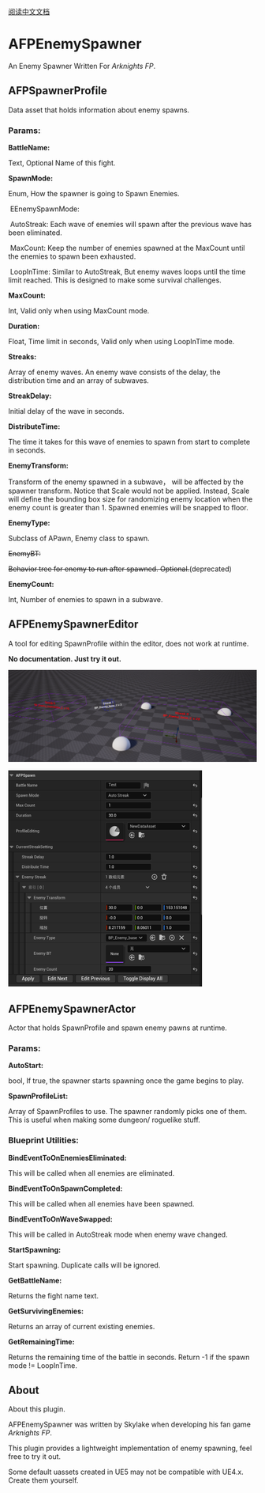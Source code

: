 [阅读中文文档](ReadMeCN.md)
# AFPEnemySpawner

An Enemy Spawner Written For *Arknights FP*.

## AFPSpawnerProfile

Data asset that holds information about enemy spawns.

### Params:

**BattleName:**

Text, Optional Name of this fight.

**SpawnMode:**

Enum, How the spawner is going to Spawn Enemies.

​	EEnemySpawnMode:

​		AutoStreak: Each wave of enemies will spawn after the previous wave has been eliminated.

​		MaxCount: Keep the number of enemies spawned at the MaxCount until the enemies to spawn been exhausted.

​		LoopInTime: Similar to AutoStreak, But enemy waves loops until the time limit reached. This is designed to make some survival challenges.

**MaxCount:**

Int, Valid only when using MaxCount mode.

**Duration:**

Float, Time limit in seconds, Valid only when using LoopInTime mode.

**Streaks:**

Array of enemy waves. An enemy wave consists of the delay, the distribution time and an array of subwaves.

**StreakDelay:**

Initial delay of the wave in seconds.

**DistributeTime:**

The time it takes for this wave of enemies to spawn from start to complete in seconds.

**EnemyTransform:**

Transform of the enemy spawned in a subwave， will be affected by the spawner transform. Notice that Scale would not be applied. Instead, Scale will define the bounding box size for randomizing enemy location when the enemy count is greater than 1. Spawned enemies will be snapped to floor.

**EnemyType:**

Subclass of APawn, Enemy class to spawn.

~~EnemyBT:~~

~~Behavior tree for enemy to run after spawned. Optional.~~(deprecated)

**EnemyCount:**

Int, Number of enemies to spawn in a subwave.



## AFPEnemySpawnerEditor

A tool for editing SpawnProfile within the editor, does not work at runtime.

**No documentation. Just try it out.**

![Scrshot](IMG/Snipaste_2023-03-17_04-39-16.png)

<img src="IMG/Snipaste_2023-03-17_04-40-26.png" alt="Scrshot" style="zoom:50%;" />

## AFPEnemySpawnerActor

Actor that holds SpawnProfile and spawn enemy pawns at runtime.

### Params:

**AutoStart:**

bool, If true, the spawner starts spawning once the game begins to play.

**SpawnProfileList:**

Array of SpawnProfiles to use. The spawner randomly picks one of them. This is useful when making some dungeon/ roguelike stuff.

### Blueprint Utilities:

**BindEventToOnEnemiesEliminated:**

This will be called when all enemies are eliminated.

**BindEventToOnSpawnCompleted:**

This will be called when all enemies have been spawned.

**BindEventToOnWaveSwapped:**

This will be called in AutoStreak mode when enemy wave changed.

**StartSpawning:**

Start spawning. Duplicate calls will be ignored.

**GetBattleName:**

Returns the fight name text.

**GetSurvivingEnemies:**

Returns an array of current existing enemies.

**GetRemainingTime:**

Returns the remaining time of the battle in seconds. Return -1 if the spawn mode != LoopInTime.



## About

About this plugin.

AFPEnemySpawner was written by Skylake when developing his fan game *Arknights FP*.

This plugin provides a lightweight implementation of enemy spawning, feel free to try it out.

Some default uassets created in UE5 may not be compatible with UE4.x. Create them yourself.

